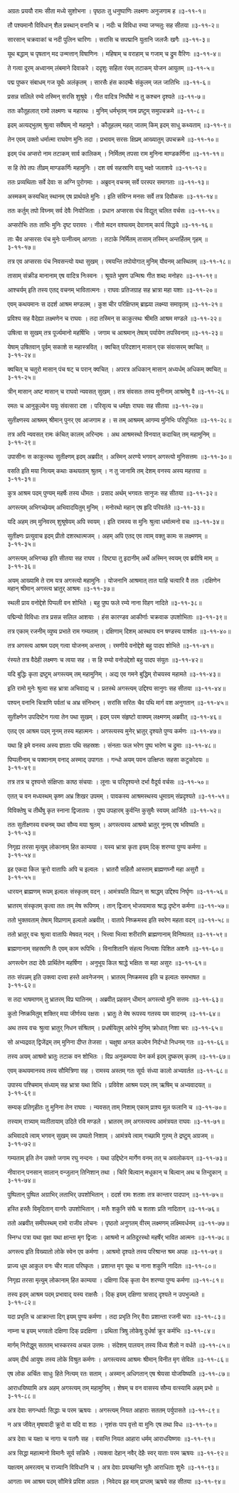अग्रतः प्रययौ रामः सीता मध्ये सुशोभना ।
पृष्ठतः तु धनुष्पाणिः लक्ष्मणः अनुजगाम ह ॥३-११-१॥

तौ पश्यमानौ विविधान् शैल प्रस्थान् वनानि च ।
नदीः च विविधा रम्या जग्मतुः सह सीतया ॥३-११-२॥

सारसान् चक्रवाकां च नदी पुलिन चारिणः ।
सरांसि च सपद्मानि युतानि जलजैः खगैः ॥३-११-३॥

यूथ बद्धाम् च पृषतान् मद उन्मत्तान् विषाणिनः ।
महिषाम् च वराहाम् च गजाम् च द्रुम वैरिणः ॥३-११-४॥

ते गत्वा दूरम् अध्वानम् लंबमाने दिवाकरे ।
ददृशुः सहिता रंयम् तटाकम् योजन आयुतम् ॥३-११-५॥

पद्म पुष्कर संबाधम् गज यूथैः अलंकृतम् ।
सारसैः हंस कादम्बैः संकुलम् जल जातिभिः ॥३-११-६॥

प्रसन्न सलिले रम्ये तस्मिन् सरसि शुश्रुवे ।
गीत वादित्र निर्घोषो न तु कश्चन दृश्यते ॥३-११-७॥

ततः कौतूहलात् रामो लक्ष्मणः च महारथः ।
मुनिम् धर्मभृतम् नाम प्रष्टुम् समुपचक्रमे ॥३-११-८॥

इदम् अत्यद्भुतम् श्रुत्वा सर्वेषाम् नो महामुने ।
कौतूहलम् महत् जातम् किम् इदम् साधु कथ्यताम् ॥३-११-९॥

तेन एवम् उक्तो धर्मात्मा राघवेण मुनिः तदा ।
प्रभावम् सरसः क्षिप्रम् आख्यातुम् उपचक्रमे ॥३-११-१०॥

इदम् पंच अप्सरो नाम तटाकम् सार्व कालिकम् ।
निर्मितम् तपसा राम मुनिना माण्डकर्णिना ॥३-११-११॥

स हि तेपे तपः तीव्रम् माण्डकर्णिः महामुनिः ।
दश वर्ष सहस्राणि वायु भक्षो जलाशये ॥३-११-१२॥

ततः प्रव्यथिताः सर्वे देवाः स अग्नि पुरोगमाः ।
अब्रुवन् वचनम् सर्वे परस्पर समागताः ॥३-११-१३॥

अस्मकम् कस्यचित् स्थानम् एष प्रार्थयते मुनिः ।
इति संविग्न मनसः सर्वे तत्र दिवौकसः ॥३-११-१४॥

ततः कर्तुम् तपो विघ्नम् सर्व देवैः नियोजिताः ।
प्रधान अप्सरसः पंच विद्युत् चलित वर्चसः ॥३-११-१५॥

अप्सरोभिः ततः ताभिः मुनिः दृष्ट परावरः ।
नीतो मदन वश्यत्वम् देवानाम् कार्य सिद्धये ॥३-११-१६॥

ताः चैव अप्सरसः पंच मुनेः पत्नीत्वम् आगताः ।
तटाके निर्मितम् तासाम् तस्मिन् अन्तर्हितम् गृहम् ॥३-११-१७॥

तत्र एव अप्सरसः पंच निवसन्त्यो यथा सुखम् ।
रमयन्ति तपोयोगात् मुनिम् यौवनम् आस्थितम् ॥३-११-१८॥

तासाम् संक्रीड मानानाम् एष वादित्र निःस्वनः ।
श्रूयते भूषण उन्मिश्रः गीत शब्दः मनोहरः ॥३-११-१९॥

आश्चर्यम् इति तस्य एतद् वचनम् भावितात्मनः ।
राघवः प्रतिजग्राह सह भ्रात्रा महा यशाः ॥३-११-२०॥

एवम् कथयमानः स ददर्श आश्रम मण्डलम् ।
कुश चीर परिक्षिप्तम् ब्राह्म्या लक्ष्म्या समावृतम् ॥३-११-२१॥

प्रविश्य सह वैदेह्या लक्ष्मणेन च राघवः ।
तदा तस्मिन् स काकुत्स्थः श्रीमति आश्रम मण्डले ॥३-११-२२॥

उषित्वा स सुखम् तत्र पूर्ज्यमानो महर्षिभिः ।
जगाम च आश्रमान् तेषाम् पर्यायेण तपस्विनाम् ॥३-११-२३॥

येषाम् उषितवान् पूर्वम् सकाशे स महास्त्रवित् ।
क्वचित् परिदशान् मासान् एक संवत्सरम् क्वचित् ॥३-११-२४॥

क्वचित् च चतुरो मासान् पंच षट् च परान् क्वचित् ।
अपरत्र अधिकान् मासान् अध्यर्धम् अधिकम् क्वचित् ॥३-११-२५॥

त्रीन् मासान् अष्ट मासान् च राघवो न्यवसत् सुखम् ।
तत्र संवसतः तस्य मुनीनाम् आश्रमेषु वै ॥३-११-२६॥

रमतः च आनुकूल्येन ययुः संवत्सरा दश ।
परिसृत्य च धर्मज्ञः राघवः सह सीतया ॥३-११-२७॥

सुतीक्ष्णस्य आश्रमम् श्रीमान् पुनर् एव आजगाम ह ।
स तम् आश्रमम् आगम्य मुनिभिः परिपूजितः ॥३-११-२८॥

तत्र अपि न्यवसत् रामः कंचित् कालम् अरिन्दमः ।
अथ आश्रमस्थो विनयात् कदाचित् तम् महामुनिम् ॥३-११-२९॥

उपासीनः स काकुत्स्थः सुतीक्ष्णम् इदम् अब्रवीत् ।
अस्मिन् अरण्ये भगवन् अगस्त्यो मुनिसत्तमः ॥३-११-३०॥

वसति इति मया नित्यम् कथाः कथयताम् श्रुतम् ।
न तु जानामि तम् देशम् वनस्य अस्य महत्तया ॥३-११-३१॥

कुत्र आश्रम पदम् पुण्यम् महर्षेः तस्य धीमतः ।
प्रसाद अर्थम् भगवतः सानुजः सह सीतया ॥३-११-३२॥

अगस्त्यम् अभिगच्छेयम् अभिवादयितुम् मुनिम् ।
मनोरथो महान् एष हृदि परिवर्तते ॥३-११-३३॥

यदि अहम् तम् मुनिवरम् शुश्रूषेयम् अपि स्वयम् ।
इति रामस्य स मुनिः श्रुत्वा धर्मात्मनो वचः ॥३-११-३४॥

सुतीक्ष्णः प्रत्युवाच इदम् प्रीतो दशरथात्मजम् ।
अहम् अपि एतद् एव त्वाम् वक्तु कामः स लक्ष्मणम् ॥३-११-३५॥

अगस्त्यम् अभिगच्छ इति सीतया सह राघव ।
दिष्ट्या तु इदानीम् अर्थे अस्मिन् स्वयम् एव ब्रवीषि माम् ॥३-११-३६॥

अयम् आख्यामि ते राम यत्र अगस्त्यो महामुनिः ।
योजनानि आश्रमात् तात याहि चत्वारि वै ततः ।दक्षिणेन महान् श्रीमान् अगस्त्य भ्रातुर् आश्रमः ॥३-११-३७॥

स्थली प्राय वनोद्देशे पिप्पली वन शोभिते ।
बहु पुष्प फले रम्ये नाना विहग नादिते ॥३-११-३८॥

पद्मिन्यो विविधाः तत्र प्रसन्न सलिल आशयाः ।
हंस कारण्डव आकीर्णाः चक्रवाक उपशोभिताः ॥३-११-३९॥

तत्र एकाम् रजनीम् व्युष्य प्रभाते राम गम्यताम् ।
दक्षिणाम् दिशम् आस्थाय वन षण्डस्य पार्श्वतः ॥३-११-४०॥

तत्र अगस्त्य आश्रम पदम् गत्वा योजनम् अन्तरम् ।
रमणीये वनोद्देशे बहु पादप शोभिते ॥३-११-४१॥

रंस्यते तत्र वैदेही लक्ष्मणः च त्वया सह ।
स हि रम्यो वनोउद्देशो बहु पादप संयुतः ॥३-११-४२॥

यदि बुद्धिः कृता द्रष्टुम् अगस्त्यम् तम् महामुनिम् ।
अद्य एव गमने बुद्धिम् रोचयस्व महामते ॥३-११-४३॥

इति रामो मुनेः श्रुत्वा सह भ्रात्रा अभिवाद्य च ।
प्रतस्थे अगस्त्यम् उद्दिश्य सानुगः सह सीतया ॥३-११-४४॥

पश्यन् वनानि चित्राणि पर्वतां च अभ्र संनिभान् ।
सरांसि सरितः चैव पथि मार्ग वश अनुगतान् ॥३-११-४५॥

सुतीक्ष्णेन उपदिष्टेन गत्वा तेन पथा सुखम् ।
इदम् परम संहृष्टो वाक्यम् लक्ष्मणम् अब्रवीत् ॥३-११-४६॥

एतद् एव आश्रम पदम् नूनम् तस्य महात्मनः ।
अगस्त्यस्य मुनेर् भ्रातुर् दृश्यते पुण्य कर्मणः ॥३-११-४७॥

यथा हि इमे वनस्य अस्य ज्ञाताः पथि सहस्रशः ।
संनताः फल भरेण पुष्प भारेण च द्रुमाः ॥३-११-४८॥

पिप्पलीनाम् च पक्वानाम् वनाद् अस्माद् उपागतः ।
गन्धो अयम् पवन उत्क्षिप्तः सहसा कटुकोदयः ॥३-११-४९॥

तत्र तत्र च दृश्यन्ते संक्षिप्ताः काष्ठ संचयाः ।
लूनाः च परिदृश्यन्ते दर्भा वैदूर्य वर्चसः ॥३-११-५०॥

एतत् च वन मध्यस्थम् कृष्ण अभ्र शिखर उपमम् ।
पावकस्य आश्रमस्थस्य धूमाग्रम् संप्रदृश्यते ॥३-११-५१॥

विविक्तेषु च तीर्थेषु कृत स्नाना द्विजातयः ।
पुष्प उपहारम् कुर्वन्ति कुसुमैः स्वयम् आर्जितैः ॥३-११-५२॥

ततः सुतीक्ष्णस्य वचनम् यथा सौम्य मया श्रुतम् ।
अगस्त्यस्य आश्रमो भ्रातुर् नूनम् एष भविष्यति ॥३-११-५३॥

निगृह्य तरसा मृत्युम् लोकानाम् हित काम्यया ।
यस्य भ्रात्रा कृता इयम् दिक् शरण्या पुण्य कर्मणा ॥३-११-५४॥

इह एकदा किल क्रूरो वातापिः अपि च इल्वलः ।
भ्रातरौ सहितौ आस्ताम् ब्राह्मणघ्नौ महा असुरौ ॥३-११-५५॥

धारयन् ब्राह्मणम् रूपम् इल्वलः संस्कृतम् वदन् ।
आमंत्रयति विप्रान् स श्राद्धम् उद्दिश्य निर्घृणः ॥३-११-५६॥

भ्रातरम् संस्कृतम् कृत्वा ततः तम् मेष रूपिणम् ।
तान् द्विजान् भोजयामास श्राद्ध दृष्टेन कर्मणा ॥३-११-५७॥

ततो भुक्तवताम् तेषाम् विप्राणाम् इल्वलो अब्रवीत् ।
वातापे निष्क्रमस्व इति स्वरेण महता वदन् ॥३-११-५८॥

ततो भ्रातुर् वचः श्रुत्वा वातापिः मेषवत् नदन् ।
भित्त्वा भित्वा शरीराणि ब्राह्मणानाम् विनिष्पतत् ॥३-११-५९॥

ब्राह्मणानाम् सहस्राणि तैः एवम् काम रूपिभिः ।
विनाशितानि संहत्य नित्यशः पिशित अशनैः ॥३-११-६०॥

अगस्त्येन तदा देवैः प्रार्थितेन महर्षिणा ।
अनुभूय किल श्राद्धे भक्षितः स महा असुरः ॥३-११-६१॥

ततः संपन्नम् इति उक्त्वा दत्त्वा हस्ते अवनेजनम् ।
भ्रातरम् निष्क्रमस्व इति च इल्वलः समभाषत ॥३-११-६२॥

स तदा भाषमाणम् तु भ्रातरम् विप्र घातिनम् ।
अब्रवीत् प्रहसन् धीमान् अगस्त्यो मुनि सत्तमः ॥३-११-६३॥

कुतो निष्क्रमितुम् शक्तिर् मया जीर्णस्य रक्षसः ।
भ्रातुः ते मेष रूपस्य गतस्य यम सादनम् ॥३-११-६४॥

अथ तस्य वचः श्रुत्वा भ्रातुर् निधन संश्रितम् ।
प्रधर्षयितुम् आरेभे मुनिम् क्रोधात् निशा चरः ॥३-११-६५॥

सो अभ्यद्रवत् द्विजेंद्रम् तम् मुनिना दीप्त तेजसा ।
चक्षुषा अनल कल्पेन निर्दग्धो निधनम् गतः ॥३-११-६६॥

तस्य अयम् आश्रमो भ्रातुः तटाक वन शोभितः ।
विप्र अनुकम्पया येन कर्म इदम् दुष्करम् कृतम् ॥३-११-६७॥

एवम् कथयमानस्य तस्य सौमित्रिणा सह ।
रामस्य अस्तम् गतः सूर्यः संध्या कालो अभ्यवर्तत ॥३-११-६८॥

उपास्य पश्चिमाम् संध्याम् सह भ्रात्रा यथा विधि ।
प्रविवेश आश्रम पदम् तम् ऋषिम् च अभ्यवादयत् ॥३-११-६९॥

सम्यक् प्रतिगृहीतः तु मुनिना तेन राघवः ।
न्यवसत् ताम् निशाम् एकाम् प्राश्य मूल फलानि च ॥३-११-७०॥

तस्याम् रात्र्याम् व्यतीतायाम् उदिते रवि मण्डले ।
भ्रातरम् तम् अगस्त्यस्य आमंत्रयत राघवः ॥३-११-७१॥

अभिवादये त्वाम् भगवन् सुखम् स्म उष्यतो निशाम् ।
आमंत्रये त्वाम् गच्छामि गुरुम् ते द्रष्टुम् अग्रजम् ॥३-११-७२॥

गम्यताम् इति तेन उक्तो जगाम रघु नन्दनः ।
यथा उद्दिष्टेन मार्गेण वनम् तत् च अवलोकयन् ॥३-११-७३॥

नीवारान् पनसान् सालान् वन्जुलान् तिनिशान् तथा ।
चिरि बिल्वान् मधूकान् च बिल्वान् अथ च तिन्दुकान् ॥३-११-७४॥

पुष्पितान् पुष्पित अग्राभिर् लताभिर् उपशोभितान् ।
ददर्श रामः शतशः तत्र कान्तार पादपान् ॥३-११-७५॥

हस्ति हस्तैः विमृदितान् वानरैः उपशोभितान् ।
मत्तैः शकुनि संघैः च शतशः प्रति नादितान् ॥३-११-७६॥

ततो अब्रवीत् समीपस्थम् रामो राजीव लोचनः ।
पृष्ठतो अनुगतम् वीरम् लक्ष्मणम् लक्ष्मिवर्धनम् ॥३-११-७७॥

स्निग्ध पत्रा यथा वृक्षा यथा क्षान्ता मृग द्विजाः ।
आश्रमो न अतिदूरस्थो महर्षेर् भावित आत्मनः ॥३-११-७८॥

अगस्त्य इति विख्यातो लोके स्वेन एव कर्मणा ।
आश्रमो दृश्यते तस्य परिश्रान्त श्रम अपहः ॥३-११-७९॥

प्राज्य धूम आकुल वनः चीर माला परिष्कृतः ।
प्रशान्त मृग यूथः च नाना शकुनि नादितः ॥३-११-८०॥

निगृह्य तरसा मृत्युम् लोकानाम् हित काम्यया ।
दक्षिणा दिक् कृता येन शरण्या पुण्य कर्मणा ॥३-११-८१॥

तस्य इदम् आश्रम पदम् प्रभावाद् यस्य राक्षसैः ।
दिक् इयम् दक्षिणा त्रासाद् दृश्यते न उपभुज्यते ॥३-११-८२॥

यदा प्रभृति च आक्रान्ता दिग् इयम् पुण्य कर्मणा ।
तदा प्रभृति निर् वैराः प्रशान्ता रजनी चराः ॥३-११-८३॥

नाम्ना च इयम् भगवतो दक्षिणा दिक् प्रदक्षिणा ।
प्रथिता त्रिषु लोकेषु दुर्धर्षा क्रूर कर्मभिः ॥३-११-८४॥

मार्गम् निरोद्धुम् सततम् भास्करस्य अचल उत्तमः ।
संदेशम् पालयन् तस्य विंध्य शैलो न वर्धते ॥३-११-८५॥

अयम् दीर्घ आयुषः तस्य लोके विश्रुत कर्मणः ।
अगस्त्यस्य आश्रमः श्रीमान् विनीत मृग सेवितः ॥३-११-८६॥

एष लोक अर्चितः साधुः हिते नित्यम् रतः सताम् ।
अस्मान् अधिगतान् एष श्रेयसा योजयिष्यति ॥३-११-८७॥

आराधयिष्यामि अत्र अहम् अगस्त्यम् तम् महामुनिम् ।
शेषम् च वन वासस्य सौम्य वत्स्यामि अहम् प्रभो ॥३-११-८८॥

अत्र देवाः सगन्धर्वाः सिद्धाः च परम ऋषयः ।
अगस्त्यम् नियत आहाराः सततम् पर्युपासते ॥३-११-८९॥

न अत्र जीवेत् मृषावादी क्रूरो वा यदि वा शठः ।
नृशंसः पाप वृत्तो वा मुनिः एष तथा विधः ॥३-११-९०॥

अत्र देवाः च यक्षाः च नागाः च पतगैः सह ।
वसन्ति नियत आहारा धर्मम् आराधयिष्णवः ॥३-११-९१॥

अत्र सिद्धा महात्मानो विमानैः सूर्य सन्निभैः ।
त्यक्त्वा देहान् नवैर् देहैः स्वर् याताः परम ऋषयः ॥३-११-९२॥

यक्षत्वम् अमरत्वम् च राज्यानि विविधानि च ।
अत्र देवाः प्रयच्छन्ति भूतैः आराधिताः शुभैः ॥३-११-९३॥

आगताः स्म आश्रम पदम् सौमित्रे प्रविश अग्रतः ।
निवेदय इह माम् प्राप्तम् ऋषये सह सीतया ॥३-११-९४॥

